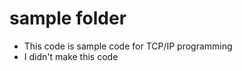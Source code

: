 sample folder
=============
- This code is sample code for TCP/IP programming
- I didn't make this code